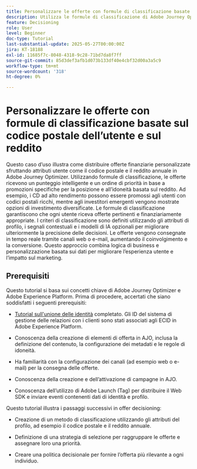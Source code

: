 ```yaml
---
title: Personalizzare le offerte con formule di classificazione basate su CAP e reddito
description: Utilizza le formule di classificazione di Adobe Journey Optimizer per distribuire in modo dinamico le offerte finanziarie più rilevanti, personalizzate in base al codice postale e al livello di reddito di ciascun utente, per un coinvolgimento più elevato e una personalizzazione più intelligente.
feature: Decisioning
role: User
level: Beginner
doc-type: Tutorial
last-substantial-update: 2025-05-27T00:00:00Z
jira: KT-18188
exl-id: 11685f7c-8048-4318-9c28-71bd7da8f7ff
source-git-commit: 85d3def3afb1d073b133df40e4cbf32d00a3a5c9
workflow-type: tm+mt
source-wordcount: '318'
ht-degree: 0%

---
```


# Personalizzare le offerte con formule di classificazione basate sul codice postale dell’utente e sul reddito

Questo caso d’uso illustra come distribuire offerte finanziarie personalizzate sfruttando attributi utente come il codice postale e il reddito annuale in Adobe Journey Optimizer. Utilizzando formule di classificazione, le offerte ricevono un punteggio intelligente e un ordine di priorità in base a promozioni specifiche per la posizione e all’idoneità basata sul reddito. Ad esempio, i CD ad alto rendimento possono essere promossi agli utenti con codici postali ricchi, mentre agli investitori emergenti vengono mostrate opzioni di investimento diversificate. Le formule di classificazione garantiscono che ogni utente riceva offerte pertinenti e finanziariamente appropriate. I criteri di classificazione sono definiti utilizzando gli attributi di profilo, i segnali contestuali e i modelli di IA opzionali per migliorare ulteriormente la precisione delle decisioni. Le offerte vengono consegnate in tempo reale tramite canali web o e-mail, aumentando il coinvolgimento e la conversione. Questo approccio combina logica di business e personalizzazione basata sui dati per migliorare l’esperienza utente e l’impatto sul marketing.

## Prerequisiti

Questo tutorial si basa sui concetti chiave di Adobe Journey Optimizer e Adobe Experience Platform. Prima di procedere, accertati che siano soddisfatti i seguenti prerequisiti:

* [Tutorial sull&#39;unione delle identità](https://experienceleague.adobe.com/it/docs/journey-optimizer-learn/tutorial-on-identity-stitching-in-aep/introduction) completato. Gli ID del sistema di gestione delle relazioni con i clienti sono stati associati agli ECID in Adobe Experience Platform.

* Conoscenza della creazione di elementi di offerta in AJO, inclusa la definizione del contenuto, la configurazione dei metadati e le regole di idoneità.

* Ha familiarità con la configurazione dei canali (ad esempio web o e-mail) per la consegna delle offerte.

* Conoscenza della creazione e dell’attivazione di campagne in AJO.

* Conoscenza dell’utilizzo di Adobe Launch (Tag) per distribuire il Web SDK e inviare eventi contenenti dati di identità e profilo.

Questo tutorial illustra i passaggi successivi in offer decisioning:

* Creazione di un metodo di classificazione utilizzando gli attributi del profilo, ad esempio il codice postale e il reddito annuale.

* Definizione di una strategia di selezione per raggruppare le offerte e assegnare loro una priorità.

* Creare una politica decisionale per fornire l’offerta più rilevante a ogni individuo.
